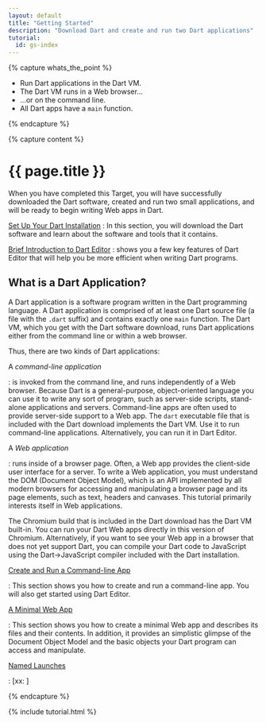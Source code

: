 ```yaml
---
layout: default
title: "Getting Started"
description: "Download Dart and create and run two Dart applications"
tutorial:
  id: gs-index
---
```


{% capture whats_the_point %}

* Run Dart applications in the Dart VM.
* The Dart VM runs in a Web browser...
* ...or on the command line.
* All Dart apps have a `main` function.
  

{% endcapture %}

{% capture content %}

# {{ page.title }}

When you have completed this Target,
you will have successfully downloaded the Dart software,
created and run two small applications,
and will be ready to begin writing Web apps in Dart.

[Set Up Your Dart Installation](dart-software.html)
: In this section, you will download the Dart software
and learn about the software and tools that it contains.

[Brief Introduction to Dart Editor](dart-editor.html)
: shows you a few key features of Dart Editor that will
help you be more efficient when writing Dart programs.


## What is a Dart Application?

A Dart application is a software program
written in the Dart programming language.
A Dart application is comprised of
at least one Dart source file
(a file with the `.dart` suffix)
and contains exactly one `main` function.
The Dart VM,
which you get with the Dart software download,
runs Dart applications
either from the command line or within a web browser.

Thus, there are two kinds of Dart applications:

A _command-line application_

: is invoked from the command line,
and runs independently of a Web browser.
Because Dart is a general-purpose,
object-oriented language you can use it
to write any sort of program,
such as server-side scripts,
stand-alone applications and servers.
Command-line apps are often used
to provide server-side support to a Web app.
The `dart` executable file that is included with the
Dart download implements the Dart VM.
Use it to run command-line applications.
Alternatively, you can run it in Dart Editor.

A _Web application_

: runs inside of a browser page.
Often, a Web app provides the client-side user interface
for a server.
To write a Web application,
you must understand the DOM (Document Object Model),
which is an API implemented by all modern browsers
for accessing and manipulating
a browser page and its page elements,
such as text, headers and canvases.
This tutorial primarily interests itself in Web applications.

The Chromium build that is included in the Dart download
has the Dart VM built-in.
You can run your Dart Web apps directly in this version of Chromium.
Alternatively,
if you want to see your Web app in a browser
that does not yet support Dart,
you can compile your Dart code to JavaScript
using the Dart->JavaScript compiler included with the Dart installation.

[Create and Run a Command-line App](command-line-app.html)

: This section shows you how to create and run
a command-line app.
You will also get started using Dart Editor.

[A Minimal Web App](minimal-web-app.html)

: This section shows you how to create a minimal Web app
and describes its files and their contents.
In addition, it provides an simplistic glimpse
of the Document Object Model and the basic objects
your Dart program can access and manipulate.

[Named Launches](named-launches.html)

: [xx: ]

{% endcapture %}

{% include tutorial.html %}